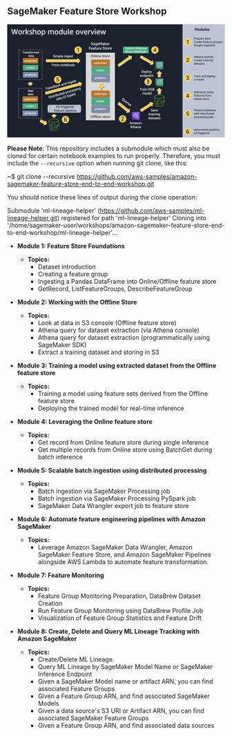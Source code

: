 ## SageMaker Feature Store Workshop 

![workshop](./images/workshop.png)

**Please Note**: This repository includes a submodule which must also be cloned for certain notebook examples to run properly. Therefore, you must include the `--recursive` option when running git clone, like this:

~$ git clone --recursive https://github.com/aws-samples/amazon-sagemaker-feature-store-end-to-end-workshop.git

You should notice these lines of output during the clone operation:

Submodule 'ml-lineage-helper' (https://github.com/aws-samples/ml-lineage-helper.git) registered for path 'ml-lineage-helper'
Cloning into '/home/sagemaker-user/workshops/amazon-sagemaker-feature-store-end-to-end-workshop/ml-lineage-helper'...

* **Module 1: Feature Store Foundations**
    * **Topics:**
        * Dataset introduction
        * Creating a feature group
        * Ingesting a Pandas DataFrame into Online/Offline feature store
        * GetRecord, ListFeatureGroups, DescribeFeatureGroup

* **Module 2: Working with the Offline Store**
    * **Topics:**
        * Look at data in S3 console (Offline feature store)
        * Athena query for dataset extraction (via Athena console)
        * Athena query for dataset extraction (programmatically using SageMaker SDK)
        * Extract a training dataset and storing in S3
        
* **Module 3: Training a model using extracted dataset from the Offline feature store**
    * **Topics:**
        * Training a model using feature sets derived from the Offline feature store
        * Deploying the trained model for real-time inference
        
* **Module 4: Leveraging the Online feature store**
    * **Topics:**
        * Get record from Online feature store during single inference
        * Get multiple records from Online store using BatchGet during batch inference 

* **Module 5: Scalable batch ingestion using distributed processing**
    * **Topics:**
        * Batch ingestion via SageMaker Processing job
        * Batch ingestion via SageMaker Processing PySpark job
        * SageMaker Data Wrangler export job to feature store
		
* **Module 6: Automate feature engineering pipelines with Amazon SageMaker**
    * **Topics:**
       * Leverage Amazon SageMaker Data Wrangler, Amazon SageMaker Feature Store, and Amazon SageMaker Pipelines alongside AWS Lambda to automate feature transformation.

* **Module 7: Feature Monitoring**
    * **Topics:**
       * Feature Group Monitoring Preparation, DataBrew Dataset Creation
       * Run Feature Group Monitoring using DataBrew Profile Job
       * Visualization of Feature Group Statistics and Feature Drift
	   
* **Module 8: Create, Delete and Query ML Lineage Tracking with Amazon SageMaker**
    * **Topics:**
		* Create/Delete ML Lineage.
		* Query ML Lineage by SageMaker Model Name or SageMaker Inference Endpoint
		* Given a SageMaker Model name or artifact ARN, you can find associated Feature Groups
		* Given a Feature Group ARN, and find associated SageMaker Models
		* Given a data source's S3 URI or Artifact ARN, you can find associated SageMaker Feature Groups
		* Given a Feature Group ARN, and find associated data sources

